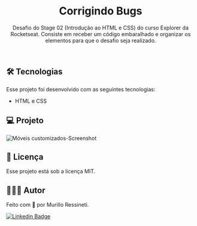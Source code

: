 <h1 align="center"> Corrigindo Bugs </h1>

<p align="center">
Desafio do Stage 02 (Introdução ao HTML e CSS) do curso Explorer da Rocketseat. Consiste em receber um código embaralhado e organizar os elementos para que o desafio seja realizado. 
</p>

<br>

## 🛠 Tecnologias

Esse projeto foi desenvolvido com as seguintes tecnologias:

- HTML e CSS


## 💻 Projeto

![Móveis customizados-Screenshot](https://github.com/murilloressineti/explorer-rocketseat/assets/125047522/4b3d5d3f-83ec-404a-9f81-7a9b1d01f622)


## 📝 Licença

Esse projeto está sob a licença MIT.


## 🙋🏻‍♂️ Autor

Feito com 💙 por Murillo Ressineti.

[![Linkedin Badge](https://img.shields.io/badge/-Murillo-blue?style=flat-square&logo=Linkedin&logoColor=white&link=https://https://www.linkedin.com/in/murilloressineti/)](https://www.linkedin.com/in/murilloressineti/)
